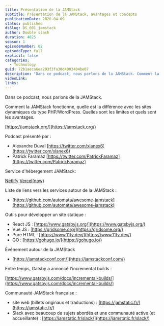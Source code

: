 ```yaml
---
title: Présentation de la JAMStack
subtitle: Présentation de la JAMStack, avantages et concepts
publicationDate: 2020-04-09
status: published
dsSlug: DS_001_jamstack
author: Double slash
duration: 4825
season: 1
episodeNumber: 02
episodeType: full
explicit: false
categories:
  - Technology
guid: 72b1aeca6ea293f3fa30d4003404be07
description: "Dans ce podcast, nous parlons de la JAMStack. Comment la JAMStack fonctionne, quelle est la différence avec les sites dynamiques du type PHP/WordPress. Quelles sont les limites et quels sont les avantages. https://jamstack.org/ Podcast présenté par : Alexandre Duval https://twitter.com/xlanex6 Patrick Faramaz https://twitter.com/PatrickFaramaz Service d'hébergement JAMStack: Netlify Vercel(now) Liste de liens vers les services autour de la JAMStack : https://github.com/automata/awesome-jamstack Outils pour développer un site statique : React JS : https://www.gatsbyjs.org/ Vue JS : https://gridsome.org/ Pure HTML : https://www.11ty.dev/ GO : https://gohugo.io/ Événement autour de la JAMStack https://jamstackconf.com/ Entre temps, Gatsby a annoncé l'incremental builds : https://www.gatsbyjs.com/docs/incremental-builds/ Communauté JAMStack française : site web (billets originaux et traductions) : https://jamstatic.fr/ Slack avec beaucoup de sujets abordés et une communauté active (et accueillante) : https://jamstatic.fr/slack/"
videoLink: 
links:
---
```


Dans ce podcast, nous parlons de la JAMStack.

Comment la JAMStack fonctionne, quelle est la différence avec les sites dynamiques du type PHP/WordPress. Quelles sont les limites et quels sont les avantages.

[https://jamstack.org/](https://jamstack.org/)

Podcast présenté par :

- Alexandre Duval [https://twitter.com/xlanex6](https://twitter.com/xlanex6)
- Patrick Faramaz [https://twitter.com/PatrickFaramaz](https://twitter.com/PatrickFaramaz)

Service d'hébergement JAMStack:

[Netlify](https://www.netlify.com/)
[Vercel(now)](https://vercel.com/)

Liste de liens vers les services autour de la JAMStack :

- [https://github.com/automata/awesome-jamstack](https://github.com/automata/awesome-jamstack)

Outils pour développer un site statique :

- React JS : [https://www.gatsbyjs.org/](https://www.gatsbyjs.org/)
- Vue JS : [https://gridsome.org/](https://gridsome.org/)
- Pure HTML : [https://www.11ty.dev/](https://www.11ty.dev/)
- GO : [https://gohugo.io/](https://gohugo.io/)

Événement autour de la JAMStack

- [https://jamstackconf.com/](https://jamstackconf.com/)

Entre temps, Gatsby a annoncé l'incremental builds :

[https://www.gatsbyjs.com/docs/incremental-builds/](https://www.gatsbyjs.com/docs/incremental-builds/)

Communauté JAMStack française :

- site web (billets originaux et traductions) : [https://jamstatic.fr/](https://jamstatic.fr/)
- Slack avec beaucoup de sujets abordés et une communauté active (et accueillante) : [https://jamstatic.fr/slack/](https://jamstatic.fr/slack/)
